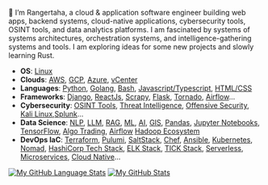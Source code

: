 
👋 I’m Rangertaha, a cloud & application software engineer building web apps, backend systems, cloud-native applications, cybersecurity tools, OSINT tools, and data analytics platforms.  I am fascinated by systems of systems architectures, orchestration systems, and intelligence-gathering systems and tools. I am exploring ideas for some new projects and slowly learning Rust.

* **OS**: [Linux]()
* **Clouds**: [AWS](https://aws.amazon.com/), [GCP](https://cloud.google.com/), [Azure](https://azure.microsoft.com), [vCenter](https://www.vmware.com/products/cloud-infrastructure/vcenter)
* **Languages**: [Python](https://www.python.org/), [Golang](), [Bash](), [Javascript/Typescript](), [HTML/CSS]()
* **Frameworks**: [Django](), [ReactJs](), [Scrapy](), [Flask](), [Tornado](), [Airflow]()...
* **Cybersecurity**: [OSINT Tools](), [Threat Intelligence](), [Offensive Security](https://www.offsec.com/), [Kali Linux](),[Splunk]()...
* **Data Science**: [NLP](https://www.nltk.org/), [LLM](https://en.wikipedia.org/wiki/Large_language_model), [RAG](), [ML](), [AI](), [GIS](), [Pandas](https://pandas.pydata.org/), [Jupyter Notebooks](https://[jupyter](https://jupyter.org/).org/), [TensorFlow](https://www.tensorflow.org/),  [Algo Trading](), [Airflow]() [Hadoop Ecosystem]()
* **DevOps IaC**: [Terraform](), [Pulumi](), [SaltStack](), [Chef](), [Ansible](), [Kubernetes](), [Nomad](), [HashiCorp Tech Stack](), [ELK Stack](), [TICK Stack](), [Serverless](), [Microservices](), [Cloud Native]()...


[![My GitHub Language Stats](https://github-readme-stats.vercel.app/api/top-langs/?username=rangertaha&langs_count=5&theme=tokyonight)]()
[![My GitHub Stats](https://github-readme-stats.vercel.app/api/?username=rangertaha&count_private=true&theme=tokyonight&showicons=true)]()
